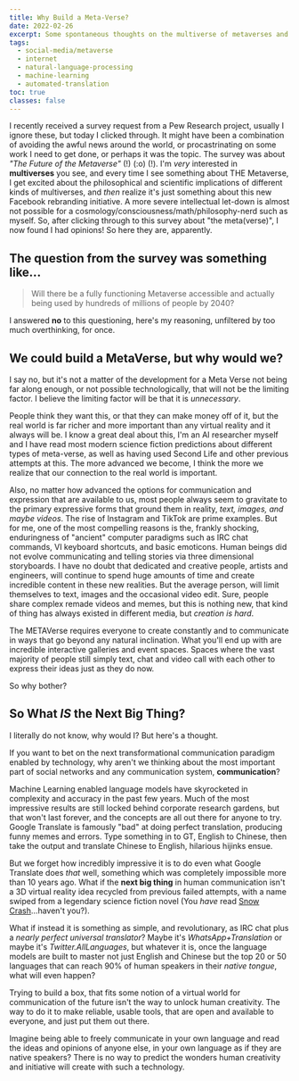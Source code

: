 ```yaml
---
title: Why Build a Meta-Verse?
date: 2022-02-26
excerpt: Some spontaneous thoughts on the multiverse of metaverses and whether it's all worth the effort.
tags:
  - social-media/metaverse
  - internet
  - natural-language-processing
  - machine-learning
  - automated-translation
toc: true
classes: false
---
```


I recently received a survey request from a Pew Research project, usually I ignore these, but today I clicked through. It might have been a combination of avoiding the awful news around the world, or procastrinating on some work I need to get done, or perhaps it was the topic. The survey was about *"The Future of the Metaverse"* (!) (:o) (!). I'm *very* interested in **multiverses** you see, and every time I see something about THE Metaverse, I get excited about the philosophical and scientific implications of different kinds of multiverses, and *then* realize it's just something about this new Facebook rebranding initiative. A more severe intellectual let-down is almost not possible for a cosmology/consciousness/math/philosophy-nerd such as myself. So, after clicking through to this survey about "the meta(verse)", I now found I had opinions!  So here they are, apparently.



## The question from the survey was something like...

> Will there be a fully functioning Metaverse accessible and actually being used by hundreds of millions of people by 2040?

I answered **no** to this questioning, here's my reasoning, unfiltered by too much overthinking, for once.

## We could build a MetaVerse, but why would we?

I say no, but it's not a matter of the development for a Meta Verse not being far along enough, or not possible technologically, that will not be the limiting factor. I believe the limiting factor will be that it is *unnecessary*. 

People think they want this, or that they can make money off of it, but the real world is far richer and more important than any virtual reality and it always will be. I know a great deal about this, I'm an AI researcher myself and I have read most modern science fiction predictions about different types of meta-verse, as well as having used Second Life and other previous attempts at this. The more advanced we become, I think the more we realize that our connection to the real world is important. 

Also, no matter how advanced the options for communication and expression that are available to us, most people always seem to gravitate to the primary expressive forms that ground them in reality, *text, images, and maybe videos*. The rise of Instagram and TikTok are prime examples. But for me, one of the most compelling reasons is the, frankly shocking, enduringness of "ancient" computer paradigms such as IRC chat commands, VI keyboard shortcuts, and basic emoticons. Human beings did not evolve communicating and telling stories via three dimensional storyboards. I have no doubt that dedicated and creative people, artists and engineers, will continue to spend huge amounts of time and create incredible content in these new realities. But the average person, will limit themselves to text, images and the occasional video edit. Sure, people share complex remade videos and memes, but this is nothing new, that kind of thing has always existed in different media, but *creation is hard*. 

The METAVerse requires everyone to create constantly and to communicate in ways that go beyond any natural inclination. What you'll end up with are incredible interactive galleries and event spaces. Spaces where the vast majority of people still simply text, chat and video call with each other to express their ideas just as they do now. 

So why bother?

## So What *IS* the Next Big Thing?

I literally do not know, why would I? But here's a thought.

If you want to bet on the next transformational communication paradigm enabled by technology, why aren't we thinking about the most important part of social networks and any communication system, **communication**?

Machine Learning enabled language models have skyrocketed in complexity and accuracy in the past few years. Much of the most impressive results are still locked behind corporate research gardens, but that won't last forever, and the concepts are all out there for anyone to try. Google Translate is famously "bad" at doing perfect translation, producing funny memes and errors. Type something in to GT, English to Chinese, then take the output and translate Chinese to English, hilarious hijinks ensue.

But we forget how incredibly impressive it is to do even what Google Translate does *that* well, something which was completely impossible more than 10 years ago. What if the **next big thing** in human communication isn't a 3D virtual reality idea recycled from previous failed attempts, with a name swiped from a legendary science fiction novel (You *have* read [Snow Crash](https://nealstephenson.com/snow-crash.html)...haven't you?).

What if instead it is something as simple, and revolutionary, as IRC chat plus a *nearly perfect universal translator*? Maybe it's *WhatsApp+Translation* or maybe it's *Twitter.AllLanguages*, but whatever it is, once the language models are built to master not just English and Chinese but the top 20 or 50 languages that can reach 90% of human speakers in their *native tongue*, what will even happen? 

Trying to build a box, that fits some notion of a virtual world for communication of the future isn't the way to unlock human creativity. The way to do it to make reliable, usable tools, that are open and available to everyone, and just put them out there.

Imagine being able to freely communicate in your own language and read the ideas and opinions of anyone else, in your own language as if they are native speakers? There is no way to predict the wonders human creativity and initiative will create with such a technology. 

